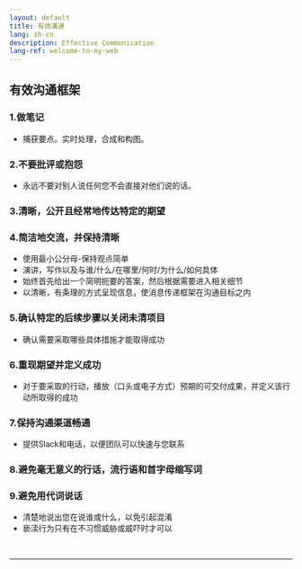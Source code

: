 ```yaml
---
layout: default
title: 有效溝通
lang: zh-cn
description: Effective Communication
lang-ref: welcome-to-my-web
---
```




## 有效沟通框架

### 1.做笔记
* 捕获要点。实时处理，合成和构图。

### 2.不要批评或抱怨
* 永远不要对别人说任何您不会直接对他们说的话。

### 3.清晰，公开且经常地传达特定的期望

### 4.简洁地交流，并保持清晰
* 使用最小公分母-保持观点简单
* 演讲，写作以及与谁/什么/在哪里/何时/为什么/如何具体
* 始终首先给出一个简明扼要的答案，然后根据需要进入相关细节
* 以清晰，有条理的方式呈现信息，使消息传递框架在沟通目标之内

### 5.确认特定的后续步骤以关闭未清项目
* 确认需要采取哪些具体措施才能取得成功

### 6.重现期望并定义成功
* 对于要采取的行动，播放（口头或电子方式）预期的可交付成果，并定义该行动所取得的成功

### 7.保持沟通渠道畅通
* 提供Slack和电话，以便团队可以快速与您联系

### 8.避免毫无意义的行话，流行语和首字母缩写词

### 9.避免用代词说话
* 清楚地说出您在说谁或什么，以免引起混淆
* 亵渎行为只有在不习惯威胁或威吓时才可以

<br>

---

<br>

